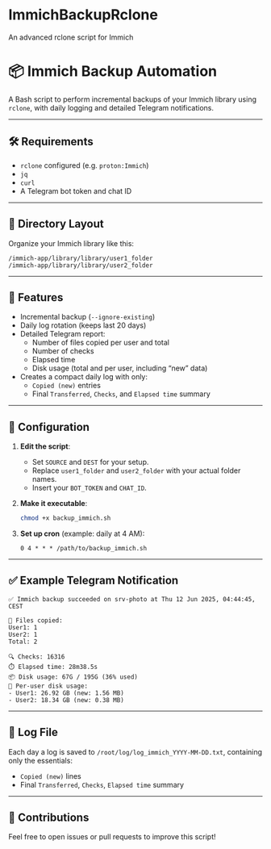 # ImmichBackupRclone
An advanced rclone script for Immich


# 📦 Immich Backup Automation

A Bash script to perform incremental backups of your Immich library using `rclone`, with daily logging and detailed Telegram notifications.

---

## 🛠️ Requirements

- `rclone` configured (e.g. `proton:Immich`)
- `jq`
- `curl`
- A Telegram bot token and chat ID

---

## 📁 Directory Layout

Organize your Immich library like this:

```
/immich-app/library/library/user1_folder
/immich-app/library/library/user2_folder
```

---

## 🚀 Features

- Incremental backup (`--ignore-existing`)
- Daily log rotation (keeps last 20 days)
- Detailed Telegram report:
  - Number of files copied per user and total  
  - Number of checks  
  - Elapsed time  
  - Disk usage (total and per user, including “new” data)
- Creates a compact daily log with only:
  - `Copied (new)` entries  
  - Final `Transferred`, `Checks`, and `Elapsed time` summary

---

## 🔧 Configuration

1. **Edit the script**:
   - Set `SOURCE` and `DEST` for your setup.  
   - Replace `user1_folder` and `user2_folder` with your actual folder names.  
   - Insert your `BOT_TOKEN` and `CHAT_ID`.

2. **Make it executable**:
   ```bash
   chmod +x backup_immich.sh
   ```

3. **Set up cron** (example: daily at 4 AM):
   ```cron
   0 4 * * * /path/to/backup_immich.sh
   ```

---

## ✅ Example Telegram Notification

```
✅ Immich backup succeeded on srv-photo at Thu 12 Jun 2025, 04:44:45, CEST

📁 Files copied:
User1: 1
User2: 1
Total: 2

🔍 Checks: 16316
⏱️ Elapsed time: 28m38.5s
📦 Disk usage: 67G / 195G (36% used)
📂 Per-user disk usage:
- User1: 26.92 GB (new: 1.56 MB)
- User2: 18.34 GB (new: 0.38 MB)
```

---

## 📄 Log File

Each day a log is saved to `/root/log/log_immich_YYYY-MM-DD.txt`, containing only the essentials:

- `Copied (new)` lines  
- Final `Transferred`, `Checks`, `Elapsed time` summary

---

## 🤝 Contributions

Feel free to open issues or pull requests to improve this script!
